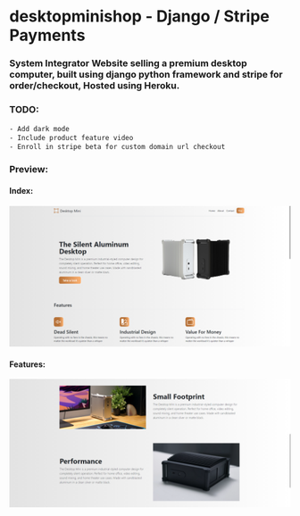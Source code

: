# desktopminishop - Django / Stripe Payments

### System Integrator Website selling a premium desktop computer, built using django python framework and stripe for order/checkout, Hosted using Heroku.

### TODO:
    - Add dark mode
    - Include product feature video
    - Enroll in stripe beta for custom domain url checkout
    

### Preview:
#### Index:
![Preview1](/Screenshot%202021-05-06%20174953.png)
#### Features:
![Preview2](/Screenshot%202021-05-06%20174935.png)

